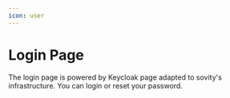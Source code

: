 ```yaml
---
icon: user
---
```


# Login Page

The login page is powered by Keycloak page adapted to sovity's infrastructure. You can login or reset your password.
